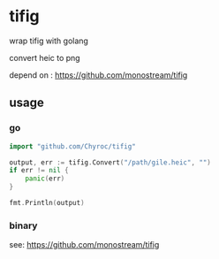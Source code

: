 # tifig
wrap tifig with golang

convert heic to png

depend on : https://github.com/monostream/tifig

## usage

### go

```go
import "github.com/Chyroc/tifig"

output, err := tifig.Convert("/path/gile.heic", "")
if err != nil {
	panic(err)
}

fmt.Println(output)
```

### binary

see: https://github.com/monostream/tifig
